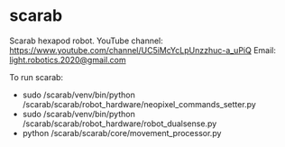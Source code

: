 # scarab
Scarab hexapod robot.
YouTube channel: https://www.youtube.com/channel/UC5iMcYcLpUnzzhuc-a_uPiQ
Email: light.robotics.2020@gmail.com

To run scarab:
- sudo /scarab/venv/bin/python /scarab/scarab/robot_hardware/neopixel_commands_setter.py
- sudo /scarab/venv/bin/python /scarab/scarab/robot_hardware/robot_dualsense.py
- python /scarab/scarab/core/movement_processor.py
